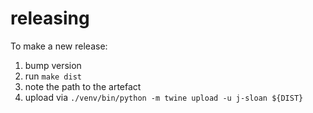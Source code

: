 releasing
=========

To make a new release:

1. bump version
1. run `make dist`
1. note the path to the artefact
1. upload via `./venv/bin/python -m twine upload -u j-sloan ${DIST}`
